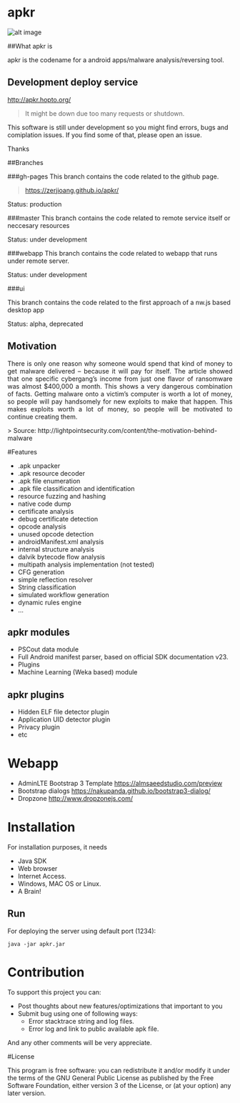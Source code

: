 # apkr

![alt image](https://github.com/zerjioang/AtomFramework/blob/master/github-frontal.png)

##What apkr is

apkr is the codename for a android apps/malware analysis/reversing tool.

## Development deploy service

http://apkr.hopto.org/

> It might be down due too many requests or shutdown.

This software is still under development so you might find errors, bugs and comiplation issues.
If you find some of that, please open an issue.

Thanks

##Branches

###gh-pages
This branch contains the code related to the github page.

> https://zerjioang.github.io/apkr/

Status: production

###master
This branch contains the code related to remote service itself or neccesary resources

Status: under development

###webapp
This branch contains the code related to webapp that runs under remote server.

Status: under development

###ui

This branch contains the code related to the first approach of a nw.js based desktop app

Status: alpha, deprecated

## Motivation

<p align="justify">
There is only one reason why someone would spend that kind of money to get malware delivered – because it will pay for itself. The article showed that one specific cybergang’s income from just one flavor of ransomware was almost $400,000 a month.
This shows a very dangerous combination of facts. Getting malware onto a victim’s computer is worth a lot of money, so people will pay handsomely for new exploits to make that happen. This makes exploits worth a lot of money, so people will be motivated to continue creating them.
</p>
> Source: http://lightpointsecurity.com/content/the-motivation-behind-malware

#Features

* .apk unpacker
* .apk resource decoder
* .apk file enumeration
* .apk file classification and identification
* resource fuzzing and hashing
* native code dump
* certificate analysis
* debug certificate detection
* opcode analysis
* unused opcode detection
* androidManifest.xml analysis
* internal structure analysis
* dalvik bytecode flow analysis
* multipath analysis implementation (not tested)
* CFG generation
* simple reflection resolver
* String classification
* simulated workflow generation
* dynamic rules engine
* ...

## apkr modules

* PSCout data module
* Full Android manifest parser, based on official SDK documentation v23.
* Plugins
* Machine Learning (Weka based) module

## apkr plugins

* Hidden ELF file detector plugin
* Application UID detector plugin
* Privacy plugin
* etc

# Webapp

* AdminLTE Bootstrap 3 Template         https://almsaeedstudio.com/preview
* Bootstrap dialogs 			https://nakupanda.github.io/bootstrap3-dialog/
* Dropzone				http://www.dropzonejs.com/

# Installation

For installation purposes, it needs
  * Java SDK
  * Web browser
  * Internet Access.
  * Windows, MAC OS or Linux.
  * A Brain!
 
## Run
For deploying the server using default port (1234):
```
java -jar apkr.jar
```

# Contribution

To support this project you can:

  - Post thoughts about new features/optimizations that important to you
  - Submit bug using one of following ways:
    * Error stacktrace string and log files.
    * Error log and link to public available apk file.
  
And any other comments will be very appreciate.

#License

This program is free software: you can redistribute it and/or modify it under the terms of the GNU General Public License as published by the Free Software Foundation, either version 3 of the License, or (at your option) any later version.

